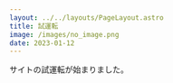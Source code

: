 ```yaml
---
layout: ../../layouts/PageLayout.astro
title: 試運転
image: /images/no_image.png
date: 2023-01-12
---
```


サイトの試運転が始まりました。
